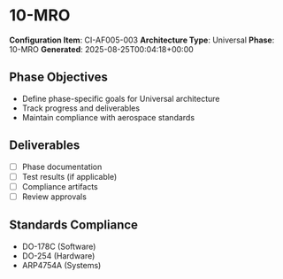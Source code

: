 # 10-MRO

**Configuration Item**: CI-AF005-003
**Architecture Type**: Universal
**Phase**: 10-MRO
**Generated**: 2025-08-25T00:04:18+00:00

## Phase Objectives
- Define phase-specific goals for Universal architecture
- Track progress and deliverables
- Maintain compliance with aerospace standards

## Deliverables
- [ ] Phase documentation
- [ ] Test results (if applicable)
- [ ] Compliance artifacts
- [ ] Review approvals

## Standards Compliance
- DO-178C (Software)
- DO-254 (Hardware)
- ARP4754A (Systems)
